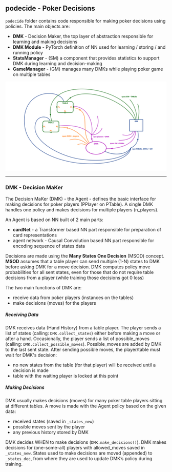 ## podecide - Poker Decisions

`podecide` folder contains code responsible for making poker decisions using policies. The main objects are:

- **DMK** - Decision Maker, the top layer of abstraction responsible for learning and making decisions
- **DMK Module** - PyTorch definition of NN used for learning / storing / and running policy
- **StatsManager** - (SM) a component that provides statistics to support DMK during learning and decision-making
- **GameManager** - (GM) manages many DMKs while playing poker game on multiple tables

![](../images/pypoks_ques.png)

---

### DMK - Decision MaKer

The Decision MaKer (DMK) - the Agent - defines the basic interface for making decisions for poker players (PPlayer on PTable).
A single DMK handles one policy and makes decisions for multiple players (n_players).

An Agent is based on NN built of 2 main parts:
- **cardNet** - a Transformer based NN part responsible for preparation of card representations
- agent network - Causal Convolution based NN part responsible for encoding sequence of states data

Decisions are made using the **Many States One Decision** (MSOD) concept.
**MSOD** assumes that a table player can send multiple (1-N) states to DMK before asking DMK for a move decision.
DMK computes policy move probabilities for all sent states, even for those
that do not require table decisions from a player (while training those decisions got 0 loss)

The two main functions of DMK are:
- receive data from poker players (instances on the tables)
- make decisions (moves) for the players

##### Receiving Data
DMK receives data (Hand History) from a table player. The player sends a list of states (calling: `DMK.collect_states`)
either before making a move or after a hand. Occasionally, the player sends a list of possible_moves
(calling: `DMK.collect_possible_moves`). Possible_moves are added by DMK to the last sent state.
After sending possible moves, the player/table must wait for DMK's decision:
- no new states from the table (for that player) will be received until a decision is made
- table with the waiting player is locked at this point

##### Making Decisions
DMK usually makes decisions (moves) for many poker table players sitting at different tables.
A move is made with the Agent policy based on the given data:
- received states (saved in `_states_new`)
- possible moves sent by the player
- any previous history stored by DMK

DMK decides WHEN to make decisions (`DMK.make_decisions()`). DMK makes decisions for (one-some-all) players
with allowed_moves saved in `_states_new`. States used to make decisions are moved (appended)
to `_states_dec`, from where they are used to update DMK’s policy during training.